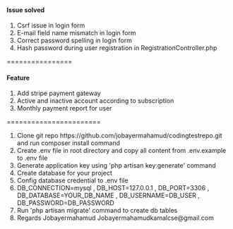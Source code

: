 <h4>Issue solved</h4>
<ol>
<li>Csrf issue in login form</li>
<li>E-mail field name mismatch in login form</li>
<li>Correct password spelling in login form</li>
<li>Hash password during user registration in RegistrationController.php</li>    
</ol>


<p>================</p>

<h4>Feature</h4>
<ol>
<li>Add stripe payment gateway</li>
<li>Active and inactive account according to subscription</li>
<li>Monthly payment report for user</li>

</ol>


<p>=======================</p>
<ol>
<li>Clone git repo
https://github.com/jobayermahamud/codingtestrepo.git
and run composer install command 
</li>    

<li>Create .env file in root directory and copy all content from .env.example to .env file</li>

<li>Generate application key using  'php artisan key:generate' command</li>

<li>Create database for your project</li>

<li>Config database credential to .env file</li>

<li>DB_CONNECTION=mysql ,
DB_HOST=127.0.0.1 ,
DB_PORT=3306 ,
DB_DATABASE=YOUR_DB_NAME ,
DB_USERNAME=DB_USER ,
DB_PASSWORD=DB_PASSWORD
    
</li>    


<li>Run 'php artisan migrate' command to create db tables</li>


<li>Regards
Jobayermahamud
Jobayermahamudkamalcse@gmail.com
    </li>

</ol>
